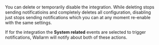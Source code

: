 You can delete or temporarily disable the integration. While deleting stops sending notificatioins and completely deletes all configuration, disabling just stops sending notifications which you can at any moment re-enable with the same settings.

If for the integration the **System related** events are selected to trigger notifications, Wallarm will notify about both of these actions.
